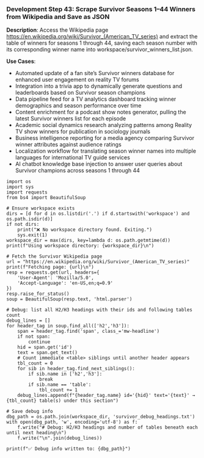 ### Development Step 43: Scrape Survivor Seasons 1–44 Winners from Wikipedia and Save as JSON

**Description**: Access the Wikipedia page https://en.wikipedia.org/wiki/Survivor_(American_TV_series) and extract the table of winners for seasons 1 through 44, saving each season number with its corresponding winner name into workspace/survivor_winners_list.json.

**Use Cases**:
- Automated update of a fan site’s Survivor winners database for enhanced user engagement on reality TV forums
- Integration into a trivia app to dynamically generate questions and leaderboards based on Survivor season champions
- Data pipeline feed for a TV analytics dashboard tracking winner demographics and season performance over time
- Content enrichment for a podcast show notes generator, pulling the latest Survivor winners list for each episode
- Academic social dynamics research analyzing patterns among Reality TV show winners for publication in sociology journals
- Business intelligence reporting for a media agency comparing Survivor winner attributes against audience ratings
- Localization workflow for translating season winner names into multiple languages for international TV guide services
- AI chatbot knowledge base injection to answer user queries about Survivor champions across seasons 1 through 44

```
import os
import sys
import requests
from bs4 import BeautifulSoup

# Ensure workspace exists
dirs = [d for d in os.listdir('.') if d.startswith('workspace') and os.path.isdir(d)]
if not dirs:
    print("❌ No workspace directory found. Exiting.")
    sys.exit(1)
workspace_dir = max(dirs, key=lambda d: os.path.getmtime(d))
print(f"Using workspace directory: {workspace_dir}\n")

# Fetch the Survivor Wikipedia page
url = "https://en.wikipedia.org/wiki/Survivor_(American_TV_series)"
print(f"Fetching page: {url}\n")
resp = requests.get(url, headers={
    'User-Agent': 'Mozilla/5.0',
    'Accept-Language': 'en-US,en;q=0.9'
})
resp.raise_for_status()
soup = BeautifulSoup(resp.text, 'html.parser')

# Debug: list all H2/H3 headings with their ids and following tables count
debug_lines = []
for header_tag in soup.find_all(['h2','h3']):
    span = header_tag.find('span', class_='mw-headline')
    if not span:
        continue
    hid = span.get('id')
    text = span.get_text()
    # Count immediate <table> siblings until another header appears
    tbl_count = 0
    for sib in header_tag.find_next_siblings():
        if sib.name in ['h2','h3']:
            break
        if sib.name == 'table':
            tbl_count += 1
    debug_lines.append(f"{header_tag.name} id='{hid}' text='{text}' → {tbl_count} table(s) under this section")

# Save debug info
dbg_path = os.path.join(workspace_dir, 'survivor_debug_headings.txt')
with open(dbg_path, 'w', encoding='utf-8') as f:
    f.write("# Debug: H2/H3 headings and number of tables beneath each until next heading\n")
    f.write("\n".join(debug_lines))

print(f"✅ Debug info written to: {dbg_path}")
```